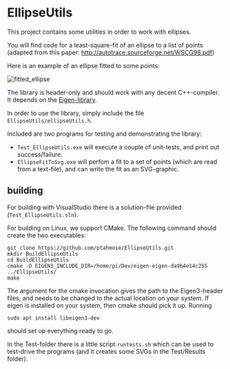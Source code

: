 # EllipseUtils

This project contains some utilities in order to work with ellipses.

You will find code for a least-square-fit of an ellipse to a list of points (adapted from this paper:  http://autotrace.sourceforge.net/WSCG98.pdf)

Here is an example of an ellipse fitted to some points:

![fitted_ellipse](https://cloud.githubusercontent.com/assets/4881321/23005913/2d2dad12-f3ff-11e6-8a7c-d560025dbee4.PNG)

The library is header-only and should work with any decent C++-compiler. It depends on the [Eigen-library](http://eigen.tuxfamily.org/index.php?title=Main_Page).

In order to use the library, simply include the file `EllipseUtils/ellipseUtils.h`.

Included are two programs for testing and demonstrating the library:
* `Test_EllipseUtils.exe` will execute a couple of unit-tests, and print out success/failure.
* `EllipseFitToSvg.exe` will perfom a fit to a set of points (which are read from a text-file), and can write the fit as an SVG-graphic.

## building

For building with VisualStudio there is a solution-file provided (`Test_EllipseUtils.sln`).

For building on Linux, we support CMake. The following command should create the two executables:

```
git clone https://github.com/ptahmose/EllipseUtils.git
mkdir BuildEllipseUtils
cd BuildEllipseUtils
cmake -D EIGEN3_INCLUDE_DIR=/home/pi/Dev/eigen-eigen-da9b4e14c255 ../EllipseUtils/
make
```

The argument for the cmake invocation gives the path to the Eigen3-header files, and needs to be changed to the actual location on your system.
If eigen is installed on your system, then cmake should pick it up. Running
```
sudo apt install libeigen3-dev
```
should set up everything ready to go.

In the Test-folder there is a little script `runtests.sh` which can be used to test-drive the programs (and it creates some SVGs in the Test/Results folder).

